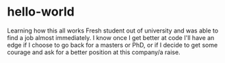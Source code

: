 # hello-world
Learning how this all works
Fresh student out of university and was able to find a job almost immediately. I know once I get better at code I'll have an edge if I choose to go back for a masters or PhD, or if I decide to get some courage and ask for a better position at this company/a raise. 
